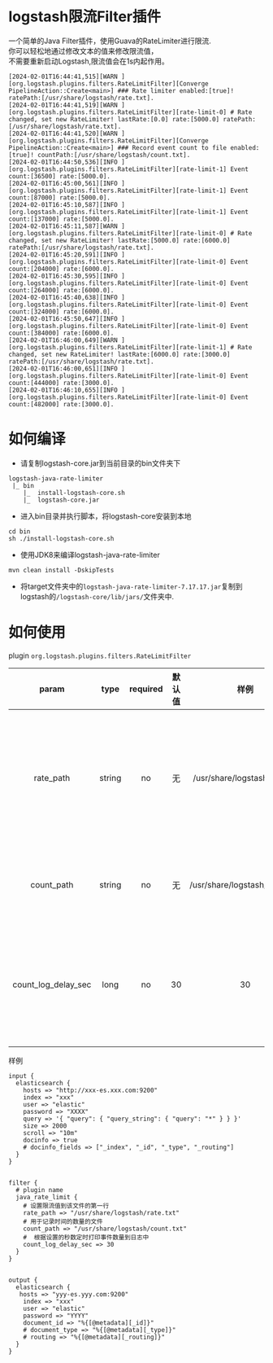 # logstash限流Filter插件

一个简单的Java Filter插件，使用Guava的RateLimiter进行限流.  
你可以轻松地通过修改文本的值来修改限流值，  
不需要重新启动Logstash,限流值会在1s内起作用。

```
[2024-02-01T16:44:41,515][WARN ][org.logstash.plugins.filters.RateLimitFilter][Converge PipelineAction::Create<main>] ### Rate limiter enabled:[true]! ratePath:[/usr/share/logstash/rate.txt].
[2024-02-01T16:44:41,519][WARN ][org.logstash.plugins.filters.RateLimitFilter][rate-limit-0] # Rate changed, set new RateLimiter! lastRate:[0.0] rate:[5000.0] ratePath:[/usr/share/logstash/rate.txt].
[2024-02-01T16:44:41,520][WARN ][org.logstash.plugins.filters.RateLimitFilter][Converge PipelineAction::Create<main>] ### Record event count to file enabled:[true]! countPath:[/usr/share/logstash/count.txt].
[2024-02-01T16:44:50,536][INFO ][org.logstash.plugins.filters.RateLimitFilter][rate-limit-1] Event count:[36500] rate:[5000.0].
[2024-02-01T16:45:00,561][INFO ][org.logstash.plugins.filters.RateLimitFilter][rate-limit-1] Event count:[87000] rate:[5000.0].
[2024-02-01T16:45:10,587][INFO ][org.logstash.plugins.filters.RateLimitFilter][rate-limit-1] Event count:[137000] rate:[5000.0].
[2024-02-01T16:45:11,587][WARN ][org.logstash.plugins.filters.RateLimitFilter][rate-limit-0] # Rate changed, set new RateLimiter! lastRate:[5000.0] rate:[6000.0] ratePath:[/usr/share/logstash/rate.txt].
[2024-02-01T16:45:20,591][INFO ][org.logstash.plugins.filters.RateLimitFilter][rate-limit-0] Event count:[204000] rate:[6000.0].
[2024-02-01T16:45:30,595][INFO ][org.logstash.plugins.filters.RateLimitFilter][rate-limit-0] Event count:[264000] rate:[6000.0].
[2024-02-01T16:45:40,638][INFO ][org.logstash.plugins.filters.RateLimitFilter][rate-limit-0] Event count:[324000] rate:[6000.0].
[2024-02-01T16:45:50,647][INFO ][org.logstash.plugins.filters.RateLimitFilter][rate-limit-0] Event count:[384000] rate:[6000.0].
[2024-02-01T16:46:00,649][WARN ][org.logstash.plugins.filters.RateLimitFilter][rate-limit-1] # Rate changed, set new RateLimiter! lastRate:[6000.0] rate:[3000.0] ratePath:[/usr/share/logstash/rate.txt].
[2024-02-01T16:46:00,651][INFO ][org.logstash.plugins.filters.RateLimitFilter][rate-limit-0] Event count:[444000] rate:[3000.0].
[2024-02-01T16:46:10,655][INFO ][org.logstash.plugins.filters.RateLimitFilter][rate-limit-0] Event count:[482000] rate:[3000.0].
```

# 如何编译

- 请复制logstash-core.jar到当前目录的bin文件夹下

```
logstash-java-rate-limiter
 |_ bin
    |_  install-logstash-core.sh 
    |_  logstash-core.jar
```

- 进入bin目录并执行脚本，将logstash-core安装到本地

```shell
cd bin
sh ./install-logstash-core.sh
```

- 使用JDK8来编译logstash-java-rate-limiter

```
mvn clean install -DskipTests
```

- 将target文件夹中的`logstash-java-rate-limiter-7.17.17.jar`复制到logstash的`/logstash-core/lib/jars/`文件夹中.

# 如何使用

plugin `org.logstash.plugins.filters.RateLimitFilter`

|        param        |  type  | required | 默认值 |              样例               |               desc               |
|:-------------------:|:------:|:--------:|:---:|:-----------------------------:|:--------------------------------:|
|      rate_path      | string |    no    |  无  | /usr/share/logstash/rate.txt  | 从该文件中读取第一行作为限流值，你可以随时修改这个文件中的限流值 |
|     count_path      | string |    no    |  无  | /usr/share/logstash/count.txt |        记录已经同步的事件的数量到该文件中         |
| count_log_delay_sec |  long  |    no    | 30  |              30               | 根据设置的秒数以固定间隔在logstash的日志中打印事件数量  |

样例

```shell
input {
  elasticsearch {
    hosts => "http://xxx-es.xxx.com:9200"
    index => "xxx"
    user => "elastic"
    password => "XXXX"
    query => '{ "query": { "query_string": { "query": "*" } } }'
    size => 2000
    scroll => "10m"
    docinfo => true
    # docinfo_fields => ["_index", "_id", "_type", "_routing"]
  }
}


filter {
  # plugin name
  java_rate_limit {
    # 设置限流值到该文件的第一行
    rate_path => "/usr/share/logstash/rate.txt"
    # 用于记录时间的数量的文件
    count_path => "/usr/share/logstash/count.txt"
    #  根据设置的秒数定时打印事件数量到日志中
    count_log_delay_sec => 30
  }
}


output {
  elasticsearch {
   hosts => "yyy-es.yyy.com:9200"
    index => "xxx"
    user => "elastic"
    password => "YYYY"
    document_id => "%{[@metadata][_id]}"
    # document_type => "%{[@metadata][_type]}"
    # routing => "%{[@metadata][_routing]}"
  }
}

```